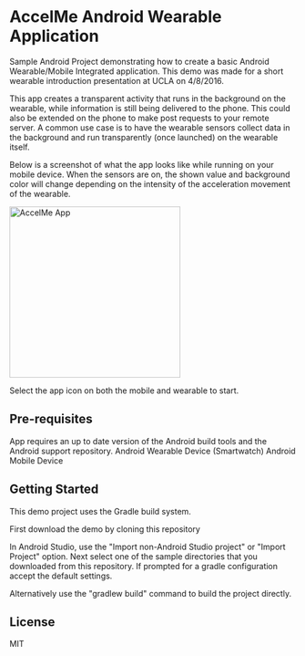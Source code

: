 AccelMe Android Wearable Application
===================================

Sample Android Project demonstrating how to create a basic Android Wearable/Mobile Integrated application. This demo was made for a short wearable introduction presentation at UCLA on 4/8/2016.

This app creates a transparent activity that runs in the background on the wearable, while information is still being delivered to the phone. This could also be extended on the phone to make post requests to your remote server. A common use case is to have the wearable sensors collect data in the background and run transparently (once launched) on the wearable itself.


Below is a screenshot of what the app looks like while running on your mobile device. When the sensors are on, the shown value and background color will change depending on the intensity of the acceleration movement of the wearable.

<img src="http://s21.postimg.org/ikiw1bod3/accelme1.png" alt="AccelMe App" width="300"/>

Select the app icon on both the mobile and wearable to start.


Pre-requisites
--------------

App requires an up to date version of the Android build tools and the Android support repository.
Android Wearable Device (Smartwatch)
Android Mobile Device


Getting Started
---------------

This demo project uses the Gradle build system.

First download the demo by cloning this repository

In Android Studio, use the "Import non-Android Studio project" or 
"Import Project" option. Next select one of the sample directories that you downloaded from this
repository.
If prompted for a gradle configuration accept the default settings. 

Alternatively use the "gradlew build" command to build the project directly.


License
-------

MIT